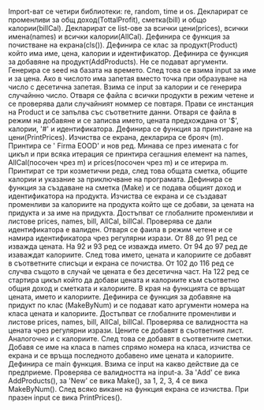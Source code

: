 Import-ват се четири библиотеки: re, random, time и os.
Декларират се променливи за общ доход(TottalProfit), сметка(bill) и общо калории(billCal).
Декларират се list-ове за всички цени(prices), всички имена(names) и всички калории(AllCal).
Дефинира се функция за почистване на екрана(cls()).
Дефинира се клас за продукт(Product) който има име, цена, калории и идентификатор.
Дефинира се функция за добавяне на продукт(AddProducts). Не се подават аргументи. Генерира се seed на базата на времето.
След това се взима input за име и за цена. Ако в числото има запетая вместо точка при образуване на число
с десетична запетая. Взима се input за калории и се генерира случайнно число. Отваря се файла с всички 
продукти в режим четене и се проверява дали случайният номмер се повтаря. Прави се инстанция на Product
и се запълва със съответните данни. 
Отваря се файла в режим на добавяне и се записва името, цената предхождана от '$', калории, '#' и идентификатора.
Дефинира се функция за принтиране на цени(PrintPrices). Изчиства се екрана, декларира се брояч (m).
Принтира се '      Firma EOOD' и нов ред. Минава се през имената с for цикъл и при всяка итерация се 
принтира сегашния елемент на names, AllCal(посочен чрез m) и prices(посочен чрез m) и се итерира m.
Принтират се три козметични реда, след това общата сметка, общите калории и указание за приключване на
програмата.
Дефинира се функция за създаване на сметка (Make) и се подава общият доход и идентификатора на 
продукта. Изчиства се екрана и се създават променливи за калориите на продукта който ще се добави, 
за цената на придукта и за име на придукта. Достъпват се глобалните променливи и листове prices, 
names, bill, AllCal, billCal. Проверява се дали идентификатора е валиден.
Отваря се фаила в режим четене и се намира идентификатора чрез регулярни изрази. От 88 до 91 ред се 
изважда цената. На 92 и 93 ред се изважда името. От 94 до 97 ред де изаваждат калориите. След това 
името, цената и калориите се добавят в съответните списъци и екрана се почиства. От 102 до 116 ред се случва същото в случай 
че цената е без десетична част. На 122 ред се стартира цикъл който да добави цената и калориите към 
съответно общия доход и сметката и калориите. В края на функцията се връщат цената, името и калориите.
Дефинира се функция за добавяне на придукт по клас (MakeByNum) и се подават като аргументи номера на
класа цената и калориите. Достъпват се глобалните променливи и листове prices, names, bill, AllCal, 
billCal. Проверява се валидността на цената чрез регулярни изрази. Цените се добавят в съответния лист.
Аналогочно и с калориите. След това се добавят в съответните сметки. Добавя се име на класа в names 
спрямо номера на класа, изчиства се екрана и се връща последното добавено име цената и калориите.
Дефинира се main функция. Взима се input на какво действие да се предприеме. Проверява се валидността
на input-а. За 'Add' се вика AddProducts(), за 'New' се вика Make(), за 1, 2, 3, 4 се вика MakeByNum().
След всяко викане на функция екрана се изчиства. При празен input се вика PrintPrices().
